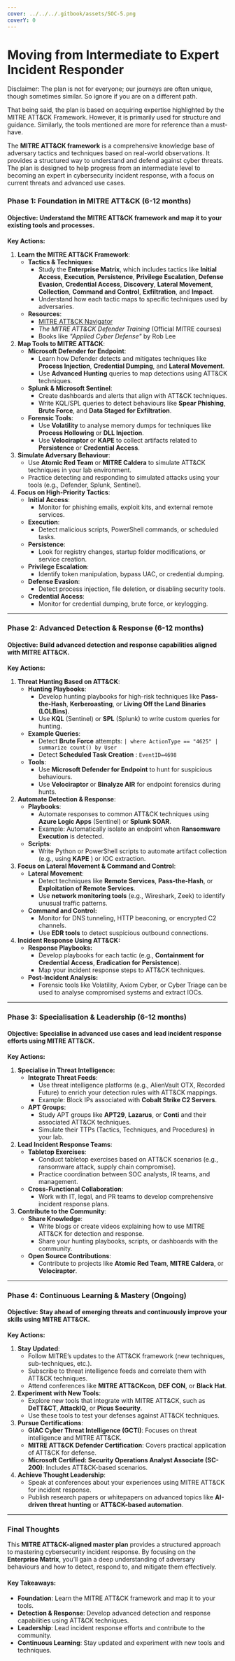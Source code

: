 ```yaml
---
cover: ../../../.gitbook/assets/SOC-5.png
coverY: 0
---
```


# Moving from Intermediate to Expert Incident Responder

Disclaimer: The plan is not for everyone; our journeys are often unique, though sometimes similar. So ignore if you are on a different path.

That being said, the plan is based on acquiring expertise highlighted by the MITRE ATT\&CK Framework. However, it is primarily used for structure and guidance. Similarly, the tools mentioned are more for reference than a must-have.

The **MITRE ATT\&CK framework** is a comprehensive knowledge base of adversary tactics and techniques based on real-world observations. It provides a structured way to understand and defend against cyber threats. The plan is designed to help progress from an intermediate level to becoming an expert in cybersecurity incident response, with a focus on current threats and advanced use cases.

### **Phase 1: Foundation in MITRE ATT\&CK (6-12 months)**

#### **Objective**: Understand the MITRE ATT\&CK framework and map it to your existing tools and processes.

**Key Actions:**

1. **Learn the MITRE ATT\&CK Framework**:
   * **Tactics & Techniques**:
     * Study the **Enterprise Matrix**, which includes tactics like **Initial Access**, **Execution**, **Persistence**, **Privilege Escalation**, **Defense Evasion**, **Credential Access**, **Discovery**, **Lateral Movement**, **Collection**, **Command and Control**, **Exfiltration**, and **Impact**.
     * Understand how each tactic maps to specific techniques used by adversaries.
   * **Resources**:
     * [MITRE ATT\&CK Navigator](https://attack.mitre.org/)
     * _The MITRE ATT\&CK Defender Training_ (Official MITRE courses)
     * Books like _"Applied Cyber Defense"_ by Rob Lee
2. **Map Tools to MITRE ATT\&CK**:
   * **Microsoft Defender for Endpoint**:
     * Learn how Defender detects and mitigates techniques like **Process Injection**, **Credential Dumping**, and **Lateral Movement**.
     * Use **Advanced Hunting** queries to map detections using ATT\&CK techniques.
   * **Splunk & Microsoft Sentinel**:
     * Create dashboards and alerts that align with ATT\&CK techniques.
     * Write KQL/SPL queries to detect behaviours like **Spear Phishing**, **Brute Force**, and **Data Staged for Exfiltration**.
   * **Forensic Tools**:
     * Use **Volatility** to analyse memory dumps for techniques like **Process Hollowing** or **DLL Injection**.
     * Use **Velociraptor** or **KAPE** to collect artifacts related to **Persistence** or **Credential Access**.
3. **Simulate Adversary Behaviour**:
   * Use **Atomic Red Team** or **MITRE Caldera** to simulate ATT\&CK techniques in your lab environment.
   * Practice detecting and responding to simulated attacks using your tools (e.g., Defender, Splunk, Sentinel).
4. **Focus on High-Priority Tactics**:
   * **Initial Access**:
     * Monitor for phishing emails, exploit kits, and external remote services.
   * **Execution**:
     * Detect malicious scripts, PowerShell commands, or scheduled tasks.
   * **Persistence**:
     * Look for registry changes, startup folder modifications, or service creation.
   * **Privilege Escalation**:
     * Identify token manipulation, bypass UAC, or credential dumping.
   * **Defense Evasion**:
     * Detect process injection, file deletion, or disabling security tools.
   * **Credential Access**:
     * Monitor for credential dumping, brute force, or keylogging.

***

### **Phase 2: Advanced Detection & Response (6-12 months)**

#### **Objective**: Build advanced detection and response capabilities aligned with MITRE ATT\&CK.

**Key Actions:**

1. **Threat Hunting Based on ATT\&CK**:
   * **Hunting Playbooks**:
     * Develop hunting playbooks for high-risk techniques like **Pass-the-Hash**, **Kerberoasting**, or **Living Off the Land Binaries (LOLBins)**.
     * Use **KQL** (Sentinel) or **SPL** (Splunk) to write custom queries for hunting.
   * **Example Queries**:
     * Detect **Brute Force** attempts: `| where ActionType == "4625" | summarize count() by User`
     * Detect **Scheduled Task Creation** : `EventID=4698`
   * **Tools**:
     * Use **Microsoft Defender for Endpoint** to hunt for suspicious behaviours.
     * Use **Velociraptor** or **Binalyze AIR** for endpoint forensics during hunts.
2. **Automate Detection & Response**:
   * **Playbooks**:
     * Automate responses to common ATT\&CK techniques using **Azure Logic Apps** (Sentinel) or **Splunk SOAR**.
     * Example: Automatically isolate an endpoint when **Ransomware Execution** is detected.
   * **Scripts**:
     * Write Python or PowerShell scripts to automate artifact collection (e.g., using **KAPE** ) or IOC extraction.
3. **Focus on Lateral Movement & Command and Control**:
   * **Lateral Movement**:
     * Detect techniques like **Remote Services**, **Pass-the-Hash**, or **Exploitation of Remote Services**.
     * Use **network monitoring tools** (e.g., Wireshark, Zeek) to identify unusual traffic patterns.
   * **Command and Control:**
     * Monitor for DNS tunneling, HTTP beaconing, or encrypted C2 channels.
     * Use **EDR tools** to detect suspicious outbound connections.
4. **Incident Response Using ATT\&CK:**
   * **Response Playbooks:**
     * Develop playbooks for each tactic (e.g., **Containment for Credential Access**, **Eradication for Persistence**).
     * Map your incident response steps to ATT\&CK techniques.
   * **Post-Incident Analysis:**
     * Forensic tools like Volatility, Axiom Cyber, or Cyber Triage can be used to analyse compromised systems and extract IOCs.

***

### **Phase 3: Specialisation & Leadership (6-12 months)**

#### **Objective**: Specialise in advanced use cases and lead incident response efforts using MITRE ATT\&CK.

**Key Actions:**

1. **Specialise in Threat Intelligence:**
   * **Integrate Threat Feeds**:
     * Use threat intelligence platforms (e.g., AlienVault OTX, Recorded Future) to enrich your detection rules with ATT\&CK mappings.
     * Example: Block IPs associated with **Cobalt Strike C2 Servers**.
   * **APT Groups**:
     * Study APT groups like **APT29**, **Lazarus**, or **Conti** and their associated ATT\&CK techniques.
     * Simulate their TTPs (Tactics, Techniques, and Procedures) in your lab.
2. **Lead Incident Response Teams**:
   * **Tabletop Exercises**:
     * Conduct tabletop exercises based on ATT\&CK scenarios (e.g., ransomware attack, supply chain compromise).
     * Practice coordination between SOC analysts, IR teams, and management.
   * **Cross-Functional Collaboration**:
     * Work with IT, legal, and PR teams to develop comprehensive incident response plans.
3. **Contribute to the Community**:
   * **Share Knowledge**:
     * Write blogs or create videos explaining how to use MITRE ATT\&CK for detection and response.
     * Share your hunting playbooks, scripts, or dashboards with the community.
   * **Open Source Contributions**:
     * Contribute to projects like **Atomic Red Team**, **MITRE Caldera**, or **Velociraptor**.

***

### **Phase 4: Continuous Learning & Mastery (Ongoing)**

#### **Objective**: Stay ahead of emerging threats and continuously improve your skills using MITRE ATT\&CK.

**Key Actions:**

1. **Stay Updated**:
   * Follow MITRE’s updates to the ATT\&CK framework (new techniques, sub-techniques, etc.).
   * Subscribe to threat intelligence feeds and correlate them with ATT\&CK techniques.
   * Attend conferences like **MITRE ATT\&CKcon**, **DEF CON**, or **Black Hat**.
2. **Experiment with New Tools**:
   * Explore new tools that integrate with MITRE ATT\&CK, such as **DeTT\&CT**, **AttackIQ**, or **Picus Security**.
   * Use these tools to test your defenses against ATT\&CK techniques.
3. **Pursue Certifications**:
   * **GIAC Cyber Threat Intelligence (GCTI)**: Focuses on threat intelligence and MITRE ATT\&CK.
   * **MITRE ATT\&CK Defender Certification**: Covers practical application of ATT\&CK for defense.
   * **Microsoft Certified: Security Operations Analyst Associate (SC-200)**: Includes ATT\&CK-based scenarios.
4. **Achieve Thought Leadership**:
   * Speak at conferences about your experiences using MITRE ATT\&CK for incident response.
   * Publish research papers or whitepapers on advanced topics like **AI-driven threat hunting** or **ATT\&CK-based automation**.

***

### **Final Thoughts**

This **MITRE ATT\&CK-aligned master plan** provides a structured approach to mastering cybersecurity incident response. By focusing on the **Enterprise Matrix**, you’ll gain a deep understanding of adversary behaviours and how to detect, respond to, and mitigate them effectively.

#### **Key Takeaways**:

* **Foundation**: Learn the MITRE ATT\&CK framework and map it to your tools.
* **Detection & Response**: Develop advanced detection and response capabilities using ATT\&CK techniques.
* **Leadership**: Lead incident response efforts and contribute to the community.
* **Continuous Learning**: Stay updated and experiment with new tools and techniques.

